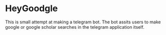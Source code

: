 # HeyGoodgle

This is small attempt at making a telegram bot. The bot assits users to make google or google scholar searches in the telegram application itself. 
